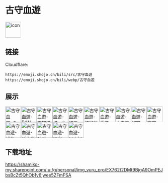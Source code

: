 # 古守血遊
<img src="https://emoji.shojo.cn/bili/src/古守血遊/icon.png" width="50" height="50" alt="icon">

## 链接
Cloudflare:
```
https://emoji.shojo.cn/bili/src/古守血遊
https://emoji.shojo.cn/bili/webp/古守血遊
```
## 展示
<img src="https://emoji.shojo.cn/bili/src/古守血遊/古守血遊-？.png" width="50" height="50" alt="古守血遊-？"><img src="https://emoji.shojo.cn/bili/src/古守血遊/古守血遊-BAN.png" width="50" height="50" alt="古守血遊-BAN"><img src="https://emoji.shojo.cn/bili/src/古守血遊/古守血遊-不知道.png" width="50" height="50" alt="古守血遊-不知道"><img src="https://emoji.shojo.cn/bili/src/古守血遊/古守血遊-打call.png" width="50" height="50" alt="古守血遊-打call"><img src="https://emoji.shojo.cn/bili/src/古守血遊/古守血遊-打工.png" width="50" height="50" alt="古守血遊-打工"><img src="https://emoji.shojo.cn/bili/src/古守血遊/古守血遊-打游戏.png" width="50" height="50" alt="古守血遊-打游戏"><img src="https://emoji.shojo.cn/bili/src/古守血遊/古守血遊-得意.png" width="50" height="50" alt="古守血遊-得意"><img src="https://emoji.shojo.cn/bili/src/古守血遊/古守血遊-古守空港.png" width="50" height="50" alt="古守血遊-古守空港"><img src="https://emoji.shojo.cn/bili/src/古守血遊/古守血遊-好耶.png" width="50" height="50" alt="古守血遊-好耶"><img src="https://emoji.shojo.cn/bili/src/古守血遊/古守血遊-寂寞.png" width="50" height="50" alt="古守血遊-寂寞"><img src="https://emoji.shojo.cn/bili/src/古守血遊/古守血遊-摸鱼.png" width="50" height="50" alt="古守血遊-摸鱼"><img src="https://emoji.shojo.cn/bili/src/古守血遊/古守血遊-睡大觉.png" width="50" height="50" alt="古守血遊-睡大觉"><img src="https://emoji.shojo.cn/bili/src/古守血遊/古守血遊-嗦面.png" width="50" height="50" alt="古守血遊-嗦面"><img src="https://emoji.shojo.cn/bili/src/古守血遊/古守血遊-通宵.png" width="50" height="50" alt="古守血遊-通宵"><img src="https://emoji.shojo.cn/bili/src/古守血遊/古守血遊-早上好.png" width="50" height="50" alt="古守血遊-早上好">

## 下载地址

https://shamiko-my.sharepoint.com/:u:/g/personal/img_yuru_pro/EX762t2DMt9BjgA9OmPEJbsBcZt5QhOb1v6jwee5ZFmFSA